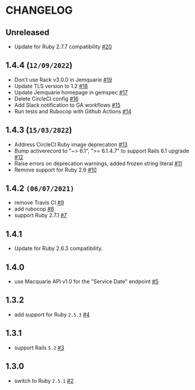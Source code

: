 # CHANGELOG

## Unreleased
* Update for Ruby 2.7.7 compatibility [#20](https://github.com/sharesight/jemquarie/pull/20)

## 1.4.4 (`12/09/2022`)
 * Don't use Rack v3.0.0 in Jemquarie [#19](https://github.com/sharesight/jemquarie/pull/19)
 * Update TLS version to 1.2 [#18](https://github.com/sharesight/jemquarie/pull/18)
 * Update Jemquarie homepage in gemspec [#17](https://github.com/sharesight/jemquarie/pull/17)
 * Delete CircleCI config [#16](https://github.com/sharesight/jemquarie/pull/16)
 * Add Slack notification to GA workflows [#15](https://github.com/sharesight/jemquarie/pull/15)
 * Run tests and Rubocop with Github Actions [#14](https://github.com/sharesight/jemquarie/pull/14)

## 1.4.3 (`15/03/2022`)
 * Address CircleCI Ruby image deprecation [#13](https://github.com/sharesight/jemquarie/pull/13)
 * Bump activerecord to "~> 6.1", ">= 6.1.4.7" to support Rails 6.1 upgrade [#12](https://github.com/sharesight/jemquarie/pull/12)
 * Raise errors on deprecation warnings, added frozen string literal [#11](https://github.com/sharesight/jemquarie/pull/11)
 * Remove support for Ruby 2.6 [#10](https://github.com/sharesight/jemquarie/pull/10)

## 1.4.2 `(06/07/2021)`
* remove Travis CI [#9](https://github.com/sharesight/jemquarie/pull/9)
* add rubocop [#8](https://github.com/sharesight/jemquarie/pull/8)
* support Ruby 2.7.1 [#7](https://github.com/sharesight/jemquarie/pull/7)

## 1.4.1

* Update for Ruby 2.6.3 compatibility.

## 1.4.0

 * use Macquarie API v1.0 for the "Service Date" endpoint [#5](https://github.com/sharesight/jemquarie/pull/5)

## 1.3.2

 * add support for Ruby `2.5.3` [#4](https://github.com/sharesight/jemquarie/pull/4)

## 1.3.1

 * support Rails `5.2` [#3](https://github.com/sharesight/jemquarie/pull/3)

## 1.3.0

 * switch to Ruby `2.5.1` [#2](https://github.com/sharesight/jemquarie/pull/2)
